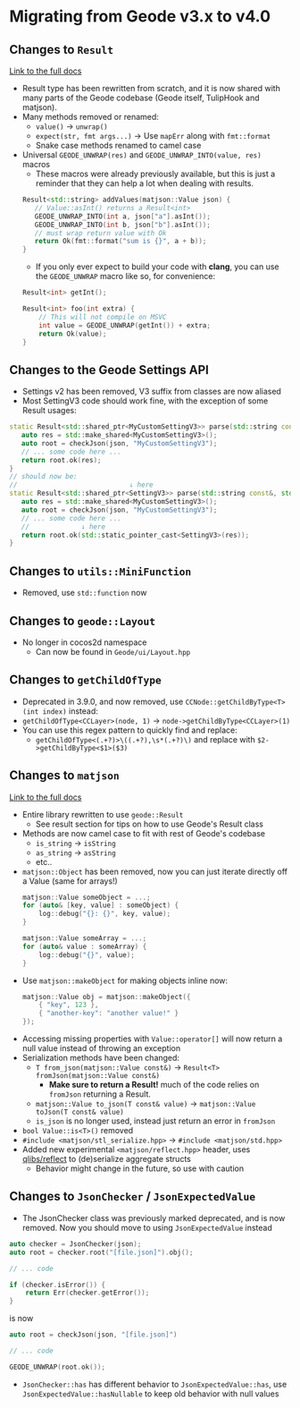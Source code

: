 # Migrating from Geode v3.x to v4.0

## Changes to `Result`
[Link to the full docs](https://github.com/geode-sdk/result?tab=readme-ov-file#result)
* Result type has been rewritten from scratch, and it is now shared with many parts of the Geode codebase (Geode itself, TulipHook and matjson).
* Many methods removed or renamed:
    * `value()` -> `unwrap()`
    * `expect(str, fmt args...)` -> Use `mapErr` along with `fmt::format`
    * Snake case methods renamed to camel case
* Universal `GEODE_UNWRAP(res)` and `GEODE_UNWRAP_INTO(value, res)` macros
    * These macros were already previously available, but this is just a reminder that they can help a lot when dealing with results.
    ```cpp
    Result<std::string> addValues(matjson::Value json) {
       // Value::asInt() returns a Result<int>
       GEODE_UNWRAP_INTO(int a, json["a"].asInt());
       GEODE_UNWRAP_INTO(int b, json["b"].asInt());
       // must wrap return value with Ok
       return Ok(fmt::format("sum is {}", a + b));
    }
    ```
    * If you only ever expect to build your code with **clang**, you can use the `GEODE_UNWRAP` macro like so, for convenience:
    ```cpp
    Result<int> getInt();

    Result<int> foo(int extra) {
        // This will not compile on MSVC
        int value = GEODE_UNWRAP(getInt()) + extra;
        return Ok(value);
    }
    ```

## Changes to the Geode Settings API
* Settings v2 has been removed, V3 suffix from classes are now aliased
* Most SettingV3 code should work fine, with the exception of some Result usages:
```cpp
static Result<std::shared_ptr<MyCustomSettingV3>> parse(std::string const&, std::string const&, matjson::Value const& json) {
   auto res = std::make_shared<MyCustomSettingV3>();
   auto root = checkJson(json, "MyCustomSettingV3");
   // ... some code here ...
   return root.ok(res);
}
// should now be:
//                            ↓ here
static Result<std::shared_ptr<SettingV3>> parse(std::string const&, std::string const&, matjson::Value const& json) {
   auto res = std::make_shared<MyCustomSettingV3>();
   auto root = checkJson(json, "MyCustomSettingV3");
   // ... some code here ...
   //             ↓ here
   return root.ok(std::static_pointer_cast<SettingV3>(res));
}
```

## Changes to `utils::MiniFunction`
* Removed, use `std::function` now

## Changes to `geode::Layout`
* No longer in cocos2d namespace
    * Can now be found in `Geode/ui/Layout.hpp`

## Changes to `getChildOfType`
* Deprecated in 3.9.0, and now removed, use `CCNode::getChildByType<T>(int index)` instead:
* `getChildOfType<CCLayer>(node, 1)` -> `node->getChildByType<CCLayer>(1)`
* You can use this regex pattern to quickly find and replace:
   * `getChildOfType<(.+?)>\((.+?),\s*(.+?)\)` and replace with `$2->getChildByType<$1>($3)`

## Changes to `matjson`
[Link to the full docs](https://github.com/geode-sdk/json?tab=readme-ov-file#matjson)
* Entire library rewritten to use `geode::Result`
    * See result section for tips on how to use Geode's Result class
* Methods are now camel case to fit with rest of Geode's codebase
    * `is_string` -> `isString`
    * `as_string` -> `asString`
    * etc..
* `matjson::Object` has been removed, now you can just iterate directly off a Value (same for arrays!)
    ```cpp
    matjson::Value someObject = ...;
    for (auto& [key, value] : someObject) {
        log::debug("{}: {}", key, value);
    }

    matjson::Value someArray = ...;
    for (auto& value : someArray) {
        log::debug("{}", value);
    }
    ```
* Use `matjson::makeObject` for making objects inline now:
    ```cpp
    matjson::Value obj = matjson::makeObject({
        { "key", 123 },
        { "another-key": "another value!" }
    });
    ```
* Accessing missing properties with `Value::operator[]` will now return a null value instead of throwing an exception
* Serialization methods have been changed:
    * `T from_json(matjson::Value const&)` -> `Result<T> fromJson(matjson::Value const&)`
       *  **Make sure to return a Result!** much of the code relies on `fromJson` returning a Result.
    * `matjson::Value to_json(T const& value)` -> `matjson::Value toJson(T const& value)`
    * `is_json` is no longer used, instead just return an error in `fromJson`
* `bool Value::is<T>()` removed
* `#include <matjson/stl_serialize.hpp>` -> `#include <matjson/std.hpp>`
* Added new experimental `<matjson/reflect.hpp>` header, uses [qlibs/reflect](https://github.com/qlibs/reflect) to (de)serialize aggregate structs
    * Behavior might change in the future, so use with caution

## Changes to `JsonChecker` / `JsonExpectedValue`
* The JsonChecker class was previously marked deprecated, and is now removed. Now you should move to using `JsonExpectedValue` instead
```cpp
auto checker = JsonChecker(json);
auto root = checker.root("[file.json]").obj();

// ... code

if (checker.isError()) {
    return Err(checker.getError());
}
```
is now
```cpp
auto root = checkJson(json, "[file.json]")

// ... code

GEODE_UNWRAP(root.ok());
```
* `JsonChecker::has` has different behavior to `JsonExpectedValue::has`, use `JsonExpectedValue::hasNullable` to keep old behavior with null values
